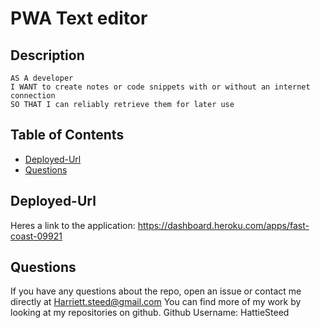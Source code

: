 # PWA Text editor
   
  ## Description
  ``` text 
AS A developer
I WANT to create notes or code snippets with or without an internet connection
SO THAT I can reliably retrieve them for later use
```
  ## Table of Contents
  * [Deployed-Url](#Deployed-Url)
  * [Questions](#Contact-Information)
## Deployed-Url
Heres a link to the application: https://dashboard.heroku.com/apps/fast-coast-09921
  ## Questions
  If you have any questions about the repo, open an issue or contact me directly at Harriett.steed@gmail.com You can find more of my work by looking at my repositories on github.
   Github Username: HattieSteed
